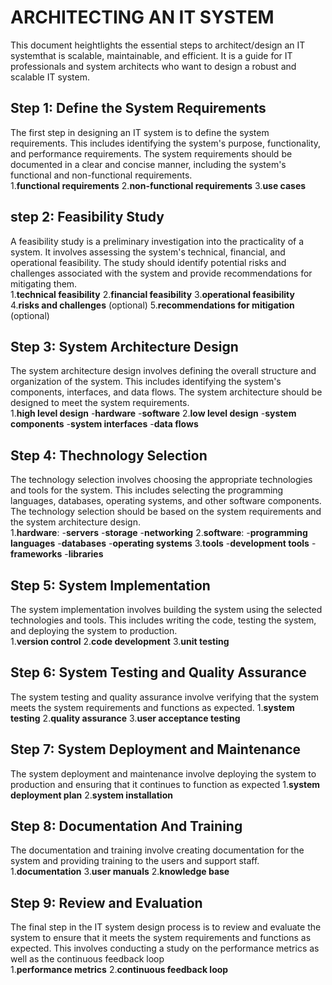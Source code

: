# ARCHITECTING AN IT SYSTEM

This document heightlights the essential steps to architect/design an IT systemthat is scalable, maintainable, and efficient. It is a guide for IT professionals and system architects who want to design a robust and scalable IT system.

## Step 1: Define the System Requirements

The first step in designing an IT system is to define the system requirements. This includes identifying the system's purpose, functionality, and performance requirements. The system requirements should be documented in a clear and concise manner, including the system's functional and non-functional requirements.  
     1.**functional requirements**
     2.**non-functional requirements**
     3.**use cases**

## step 2: Feasibility Study

A feasibility study is a preliminary investigation into the practicality of a system. It involves assessing the system's technical, financial, and operational feasibility. The study should identify potential risks and challenges associated with the system and provide recommendations for mitigating them.  
    1.**technical feasibility**
    2.**financial feasibility**
    3.**operational feasibility**
    4.**risks and challenges** \(optional\)
    5.**recommendations for mitigation** \(optional\)

## Step 3: System Architecture Design

The system architecture design involves defining the overall structure and organization of the system. This includes identifying the system's components, interfaces, and data flows. The system architecture should be designed to meet the system requirements.  
    1.**high level design**
        -**hardware**
        -**software**
    2.**low level design**
        -**system components**
        -**system interfaces**
        -**data flows**

## Step 4: Thechnology Selection

The technology selection involves choosing the appropriate technologies and tools for the system. This includes selecting the programming languages, databases, operating systems, and other software components. The technology selection should be based on the system requirements and the system architecture design.  
    1.**hardware**:
        -**servers**
        -**storage**
        -**networking**
    2.**software**:
        -**programming languages**
        -**databases**
        -**operating systems**
    3.**tools**
        -**development tools**
        -**frameworks**
        -**libraries**
   

## Step 5: System Implementation

The system implementation involves building the system using the selected technologies and tools. This includes writing the code, testing the system, and deploying the system to production.   
    1.**version control**
    2.**code development**
    3.**unit testing**

## Step 6: System Testing and Quality Assurance

The system testing and quality assurance involve verifying that the system meets the system requirements and functions as expected. 
    1.**system testing**
    2.**quality assurance**
    3.**user acceptance testing**

## Step 7: System Deployment and Maintenance

The system deployment and maintenance involve deploying the system to production and ensuring that it continues to function as expected 
    1.**system deployment plan**
    2.**system installation**

## Step 8: Documentation And Training

The documentation and training involve creating documentation for the system and providing training to the users and support staff. 
    1.**documentation**
    3.**user manuals**
    2.**knowledge base**

## Step 9: Review and Evaluation

The final step in the IT system design process is to review and evaluate the system to ensure that it
meets the system requirements and functions as expected. This involves conducting a study on the performance metrics as well as the continuous feedback loop    
    1.**performance metrics**
    2.**continuous feedback loop**




